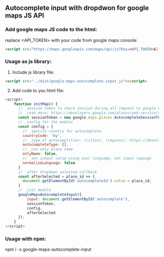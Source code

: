 ## Autocomplete input with dropdwon for google maps JS API 

### Add google maps JS code to the html:
replace <API_TOKEN> with your code from google maps console:
```html
<script src="https://maps.googleapis.com/maps/api/js?key=<API_TOKEN>&libraries=places&language=ru&callback=initMap" async defer></script>
```

### Usage as js library:
1) Include js library file:
```html
<script src="../dist/google-maps-autocomplete-input.js"></script>
```
2) Add code to you html file:
```js
<script>
    function initMap() {
      // _session token to share session during all request to google maps api
      // _read more: https://developers.google.com/places/web-service/session-tokens
      const sessionToken = new google.maps.places.AutocompleteSessionToken();
      // _config for the module
      const config = {
        // _specify country for autocomplete
        countryCode: 'by',
        // _type of autocomplition: (cities), (regions): https://developers.google.com/maps/documentation/javascript/places-autocomplete
        autocompleteType: [],
        // _use only place name
        onlyName: false,
        // _set intput value using your language, not input laguage
        normalizeLanguage: false
      }
      // _after dropdown selected callback
      const afterSelected = place_id => {
        document.getElementById('autocompleteId').value = place_id;
      }
      // _init module
      googleMapsAutocompleteInput({
          input: document.getElementById('autocomplete'), 
          sessionToken, 
          config, 
          afterSelected
      });
    }
</script>
```

### Usage with npm:

npm i -s google-maps-autocomplete-input